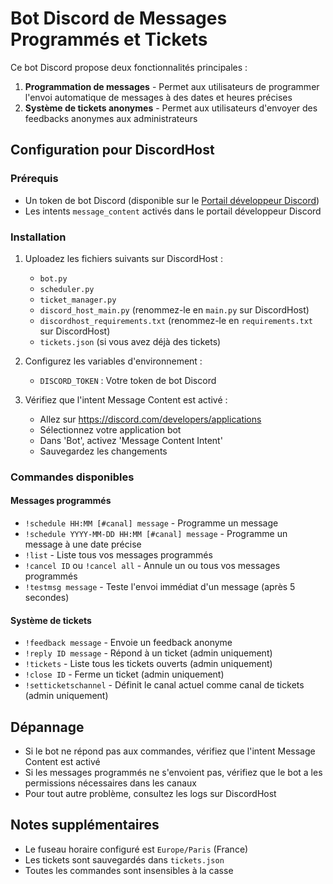 # Bot Discord de Messages Programmés et Tickets

Ce bot Discord propose deux fonctionnalités principales :
1. **Programmation de messages** - Permet aux utilisateurs de programmer l'envoi automatique de messages à des dates et heures précises
2. **Système de tickets anonymes** - Permet aux utilisateurs d'envoyer des feedbacks anonymes aux administrateurs

## Configuration pour DiscordHost

### Prérequis
- Un token de bot Discord (disponible sur le [Portail développeur Discord](https://discord.com/developers/applications))
- Les intents `message_content` activés dans le portail développeur Discord

### Installation
1. Uploadez les fichiers suivants sur DiscordHost :
   - `bot.py`
   - `scheduler.py`
   - `ticket_manager.py`
   - `discord_host_main.py` (renommez-le en `main.py` sur DiscordHost)
   - `discordhost_requirements.txt` (renommez-le en `requirements.txt` sur DiscordHost)
   - `tickets.json` (si vous avez déjà des tickets)

2. Configurez les variables d'environnement :
   - `DISCORD_TOKEN` : Votre token de bot Discord

3. Vérifiez que l'intent Message Content est activé :
   - Allez sur https://discord.com/developers/applications
   - Sélectionnez votre application bot
   - Dans 'Bot', activez 'Message Content Intent'
   - Sauvegardez les changements

### Commandes disponibles

#### Messages programmés
- `!schedule HH:MM [#canal] message` - Programme un message
- `!schedule YYYY-MM-DD HH:MM [#canal] message` - Programme un message à une date précise
- `!list` - Liste tous vos messages programmés
- `!cancel ID` ou `!cancel all` - Annule un ou tous vos messages programmés
- `!testmsg message` - Teste l'envoi immédiat d'un message (après 5 secondes)

#### Système de tickets
- `!feedback message` - Envoie un feedback anonyme
- `!reply ID message` - Répond à un ticket (admin uniquement)
- `!tickets` - Liste tous les tickets ouverts (admin uniquement)
- `!close ID` - Ferme un ticket (admin uniquement)
- `!setticketschannel` - Définit le canal actuel comme canal de tickets (admin uniquement)

## Dépannage
- Si le bot ne répond pas aux commandes, vérifiez que l'intent Message Content est activé
- Si les messages programmés ne s'envoient pas, vérifiez que le bot a les permissions nécessaires dans les canaux
- Pour tout autre problème, consultez les logs sur DiscordHost

## Notes supplémentaires
- Le fuseau horaire configuré est `Europe/Paris` (France)
- Les tickets sont sauvegardés dans `tickets.json`
- Toutes les commandes sont insensibles à la casse